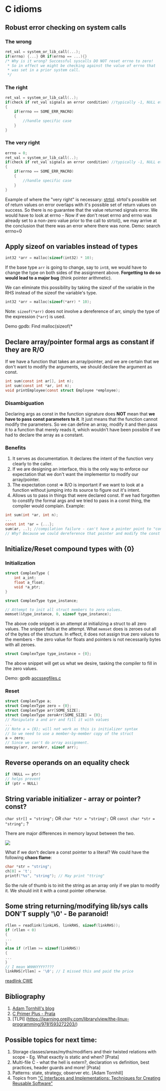 # C idioms

## Robust error checking on system calls
### The wrong
```c
ret_val = system_or_lib_call(...);
if(errno) {...} OR if(errno == ...){}
/* Why is it wrong? Successful syscalls DO NOT reset errno to zero!
 * So in effect we might be checking against the value of errno that
 * was set in a prior system call.
 */
```
### The right
```c
ret_val = system_or_lib_call(..);
if(check if ret_val signals an error condition) //typically -1, NULL etc.
{
	if(errno == SOME_ERR_MACRO) 
	{
		//handle specific case
	}
}
```
### The very right
```c
errno = 0;
ret_val = system_or_lib_call(..);
if(check if ret_val signals an error condition) //typically -1, NULL etc.
{
	if(errno == SOME_ERR_MACRO) 
	{
		//handle specific case
	}
}
```
Example of where the "very right" is necessary: [strtol](https://stackoverflow.com/a/11342986). strtol's possible set of return values on error overlaps with it's possible set of return values on success. So there is no guarantee that the value returned signals error. We would have to look at errno - Now if we don't reset errno and errno was already set to a non-zero value prior to the call to strtol(), we may arrive at the conclusion that there was an error where there was none. Demo: search errno=0


## Apply sizeof on variables instead of types

```c
int32 *arr = malloc(sizeof(int32) * 10);
```
If the base type `arr` is going to change, say to `int8`, we would have to change the type on both sides of the assignment above. **Forgetting to do so would lead to a major bug** (think pointer arithmetic).

We can eliminate this possibility by taking the sizeof of the variable in the RHS instead of the sizeof the variable's type.

```c
int32 *arr = malloc(sizeof(*arr) * 10);
```

Note: `sizeof(*arr)` does not involve a dereference of arr, simply the type of the expression (`*arr`) is used.

Demo gpdb: Find malloc(sizeof(*

## Declare array/pointer formal args as constant if they are R/O

If we have a function that takes an array/pointer, and we are certain that we don't want to modify the arguments, we should declare the argument as const.

```c
int sum(const int ar[], int n);
int sum(const int *ar, int n);
void printEmployee(const struct Employee *employee);
```

### Disambiguation

Declaring args as const in the function signature does **NOT** mean that **we have to pass const parameters to it**. It just means that the function cannot modify the parameters. So we can define an array, modify it and then pass it to a function that merely reads it, which wouldn't have been possible if we had to declare the array as a constant.

### Benefits

1. It serves as documentation. It declares the intent of the function very clearly to the caller.
2. If we are designing an interface, this is the only way to enforce our expectation that we don't want the implementor to modify our array/pointer. 
3. The expectation const => R/O is important if we want to look at a function without jumping into its source to figure out it's intent.
4. Allows us to pass in things that were declared const. If we had forgotten to constify the formal args and we tried to pass in a const thing, the compiler would complain.
Example:

```c
int sum(int *ar, int n);
...
const int *ar = {...};
sum(ar, ..); //compilation failure - can't have a pointer point to "const" memory.
// Why? Because we could dereference that pointer and modify the const memory.
```

## Initialize/Reset compound types with {0}

### Initialization

```c
struct ComplexType {
	int a_int;
	float a_float;
	void *a_ptr;
}

struct ComplexType type_instance;

// Attempt to init all struct members to zero values.
memset(&type_instance, 0, sizeof type_instance);
```

The above code snippet is an attempt at initializing a struct to all zero values. The snippet fails at the attempt. What `memset` does is zeroes out all of the bytes of the structure. In effect, it does not assign true zero values to the members - the zero value for floats and pointers is not necessarily bytes with all zeroes.

```c
struct ComplexType type_instance = {0};
```
The above snippet will get us what we desire, tasking the compiler to fill in the zero values.

Demo: gpdb [aocssegfiles.c](https://github.com/greenplum-db/gpdb/blob/72fac8155557de71f3c5606152b22a075a853da7/src/backend/access/aocs/aocssegfiles.c#L418)

### Reset

```c
struct ComplexType a;
struct ComplexType zero = {0};
struct ComplexType arr[SOME_SIZE];
struct ComplexType zeroArr[SOME_SIZE] = {0};
// Manipulate a and arr and fill it with values
...
// Note a = {0}; will not work as this is initializer syntax
// So we need to use a member-by-member copy of the struct
a = zero;
// Since we can't do array assignment.
memcpy(arr, zeroArr, sizeof arr);
```
## Reverse operands on an equality check
```c
if (NULL == ptr)
// helps prevent
if (ptr = NULL)
```

## String variable initializer - array or pointer? const?
```char str[] = "string";``` OR  ```char *str = "string";``` OR  ```const char *str = "string";``` ?
 
 There are major differences in memory layout between the two.
 
 ![](string_init_memory_layout.jpeg)
 
 What if we don't declare a const pointer to a literal? We could have the following **chaos flame**:
 
 ```c
 char *str = "string";
 ch[0] = 't';
 printf("%s", "string"); // May print "ttring"
 ```
So the rule of thumb is to init the string as an array only if we plan to modify it. We should init it with a const pointer otherwise.

## Some string returning/modifying lib/sys calls DON'T supply '\0' - Be paranoid!

```c
rllen = readlink(linkLHS, linkRHS, sizeof(linkRHS));
if (rllen < 0)
{
...
}
else if (rllen >= sizeof(linkRHS))
{
...
}
// I mean WHHHYYYY????
linkRHS[rllen] = '\0'; // I missed this and paid the price
```

[readlink CWE](https://cwe.mitre.org/data/definitions/170.html)

## Bibliography
1. [Adam Tornhill's blog](https://www.adamtornhill.com/)
2. [C Primer Plus - Prata](https://learning.oreilly.com/library/view/c-primer-plus/9780133432398/)
3. [TLPI] (https://learning.oreilly.com/library/view/the-linux-programming/9781593272203/)

## Possible topics for next time:
1. Storage classes/areas/myths/modifiers and their twisted relations with scope - Eg. What exactly is static and when? [Prata]
2. Multi-file C - what the hell is extern?, declaration vs definition, best practices, header guards and more! [Prata]
3. Patterns: state, strategy, observer etc. [Adam Tornhill]
4. Topics from ["C Interfaces and Implementations: Techniques for Creating Reusable Software"](https://learning.oreilly.com/library/view/c-interfaces-and/9780321562807/)
